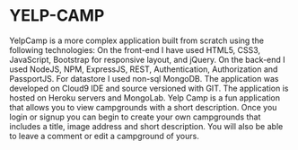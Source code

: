 # YELP-CAMP
YelpCamp is a more complex application built from scratch using the following technologies:  On the front-end I have used HTML5, CSS3, JavaScript, Bootstrap for responsive layout, and jQuery. On the back-end I used NodeJS, NPM, ExpressJS, REST, Authentication, Authorization and PassportJS. For datastore I used non-sql MongoDB. The application was developed on Cloud9 IDE and source versioned with GIT. The application is hosted on Heroku servers and MongoLab. Yelp Camp is a fun application that allows you to view campgrounds with a short description. Once you login or signup you can begin to create your own campgrounds that includes a title, image address and short description. You will also be able to leave a comment or edit a campground of yours.
